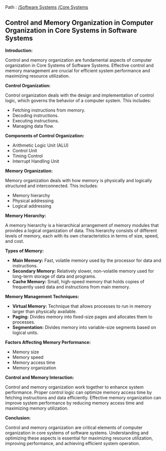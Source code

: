 Path : [/Software Systems](<..\..\index.md>) [/Core Systems](<..\index.md>)
## Control and Memory Organization in Computer Organization in Core Systems in Software Systems

**Introduction:**

Control and memory organization are fundamental aspects of computer organization in Core Systems of Software Systems. Effective control and memory management are crucial for efficient system performance and maximizing resource utilization.

**Control Organization:**

Control organization deals with the design and implementation of control logic, which governs the behavior of a computer system. This includes:

* Fetching instructions from memory.
* Decoding instructions.
* Executing instructions.
* Managing data flow.


**Components of Control Organization:**

* Arithmetic Logic Unit (ALU)
* Control Unit
* Timing Control
* Interrupt Handling Unit


**Memory Organization:**

Memory organization deals with how memory is physically and logically structured and interconnected. This includes:

* Memory hierarchy
* Physical addressing
* Logical addressing


**Memory Hierarchy:**

A memory hierarchy is a hierarchical arrangement of memory modules that provides a logical organization of data. This hierarchy consists of different levels of memory, each with its own characteristics in terms of size, speed, and cost.

**Types of Memory:**

* **Main Memory:** Fast, volatile memory used by the processor for data and instructions.
* **Secondary Memory:** Relatively slower, non-volatile memory used for long-term storage of data and programs.
* **Cache Memory:** Small, high-speed memory that holds copies of frequently used data and instructions from main memory.


**Memory Management Techniques:**

* **Virtual Memory:** Technique that allows processes to run in memory larger than physically available.
* **Paging:** Divides memory into fixed-size pages and allocates them to processes.
* **Segmentation:** Divides memory into variable-size segments based on logical units.


**Factors Affecting Memory Performance:**

* Memory size
* Memory speed
* Memory access time
* Memory organization


**Control and Memory Interaction:**

Control and memory organization work together to enhance system performance. Proper control logic can optimize memory access time by fetching instructions and data efficiently. Effective memory organization can improve system performance by reducing memory access time and maximizing memory utilization.


**Conclusion:**

Control and memory organization are critical elements of computer organization in core systems of software systems. Understanding and optimizing these aspects is essential for maximizing resource utilization, improving performance, and achieving efficient system operation.
